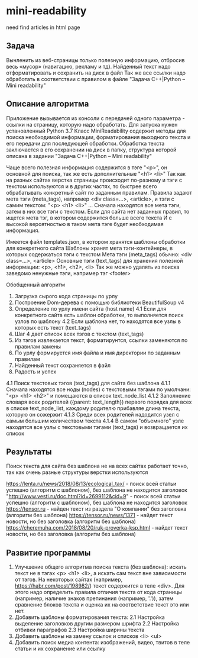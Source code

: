 # mini-readability
need find articles in html page

## Задача
Вычленить из веб-страницы только полезную информацию, отбросив весь «мусор» (навигацию, рекламу и тд).
Найденный текст надо отформатировать и сохранить на диск в файл
Так же все ссылки надо обработать в соответствии с правилом в файле "Задача C++|Python – Mini readability"

## Описание алгоритма
Приложение вызывается из консоли с передачей одного параметра - ссылки на страницу, которую надо обработать.
Для запуска нужен установленный Python 3.7
Класс MiniReadability содержит методы для поиска необходимой информации, форматирования выходного текста и его передачи для последующей обработки.
Обработка текста заключается в его сохранении на диск в папку, структура которой описана в задании "Задача C++|Python – Mini readability"

Чаще всего полезная информация содержится в тэге "\<p>", он основной для поиска, так же есть дополнительные "\<h1> \<li>"
Так как на разных сайтах верстка страницы происходит по-разному и тэги с текстом используются и в других частях, то быстрее всего обрабатывать конкретный сайт по заданным правилам.
Правила задают мета тэги (meta_tags), например \<div class=...>, \<article>, и тэги с самим текстом: "\<p> \<h1> \<li>" ...
Сначала находятся все мета тэги, затем в них все тэги с текстом.
Если для сайта нет заданных правил, то ищется мета тэг, в котором содержится больше всего текста
И с высокой вероятностью в таком мета тэге будет необходимая информация.

Имеется файл templates.json, в котором хранятся шаблоны обработки для конкретного сайта
Шаблоны хранят мета тэги-контейнеры, в которых содержаться тэги с текстом
Мета тэги (meta_tags) обычно: \<div class=...>, \<article>
Основные тэги (text_tags) для хранения полезной информации: \<p>, \<h1>, \<h2>, \<li>
Так же можно удалять из поиска заведомо ненужные тэги, например тэг \<footer>

Обобщенный алгоритм
1. Загрузка сырого кода страницы по урлу
2. Построение Dom-дерева с помощью библиотеки BeautifulSoup v4
3. Определение по урлу имени сайта (host name)
4.1 Если для конкретного сайта есть шаблон обработки, то выполняется поиск узлов по шаблону
4.2 Если шаблона нет, то находятся все узлы в которых есть текст (text_tags)
5. Шаг 4 дает список всех тэгов с текстом (text_tags)
6. Из тэгов извлекается текст, форматирунтся, ссылки заменяются по правилам замены
7. По урлу формируется имя файла и имя директории по заданным правилам
8. Найденный текст сохраняется в файл
9. Радость и успех

4.1 Поиск текстовых тэгов (text_tags) для сайта без шаблона
4.1.1 Сначала находятся все ноды (nodes) с текстовыми тэгами по умолчани: "\<p> \<h1> \<h2>" и помещаются в список text_node_list
4.1.2 Заполнение словаря всех родителей ({parent: text_length}) первого порядка для всех в списке text_node_list, каждому родителю прибавляе длина текста, которую он сожержит
4.1.3 Среди всех родителей надодится узел с самым большим количеством текста
4.1.4 В самом "объемного" узле находятся все узлы с текстовыми тэгами (text_tags) и возвращается их список
  

## Результаты
Поиск текста для сайта без шаблона не на всех сайтах работает точно, так как очень разные структуры верстки используются

https://lenta.ru/news/2018/08/13/ecological_tax/ - поиск всей статьи успешно (алгоритм с шаблоном), без шаблона не находится заголовок
"http://www.vesti.ru/doc.html?id=2699112&cid=9" - поиск всей статьи успешно (алгоритм с шаблоном), без шаблона не находится заголовок
https://tensor.ru   - найден текст из раздела "О компании" без заголовка (алгоритм без шаблона)
https://tensor.ru/news/1371   - найдет текст новости, но без заголовка (алгоритм без шаблона)
https://cheremuha.com/2018/08/20/ruk-proverka-ksp.html - найдет текст новости, но без заголовка (алгоритм без шаблона)

## Развитие программы
1. Улучшение общего алгоритма поиска текста (без шаблона): искать текст не в тэгах \<p> \<h1> \<li>, а искать сам текст вне зависимости от тэгов. На некоторых сайтах (например, https://habr.com/post/198982/) текст содержится в теле \<div>. Для этого надо определить правила отличия текста от кода страницы (например, наличие знаков препинания (например, '.')), затем сравнение блоков текста и оценка их на соответствие текст это или нет.
2. Добавить шаблоны форматирования текста:
2.1 Настройка выделение заголовков другим размером шрифта
2.2 Настройка отбивки параграфов
2.3 Настройка ширины текста
3. Добавить шаблоны на замену ссылок и списков \<li> \<ul>
4. Добавить поиск медиа контента: изображений, видео, твитов в теле статьи и их сохранение или ссылку
